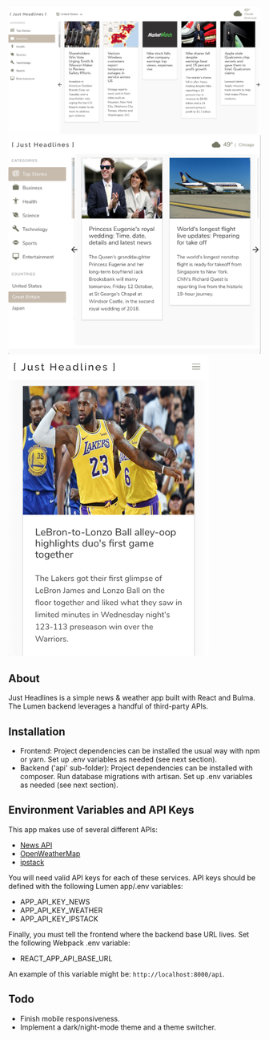 ![Just Headlines desktop screenshot](https://github.com/JwJason/just-headlines/blob/master/screenshot-desktop.png)
<img src="https://github.com/JwJason/just-headlines/blob/master/screenshot-tablet.png" width="700px">
<img src="https://github.com/JwJason/just-headlines/blob/master/screenshot-mobile.png" width="400px">

## About

Just Headlines is a simple news & weather app built with React and Bulma. The Lumen backend leverages a handful of third-party APIs.

## Installation

- Frontend: Project dependencies can be installed the usual way with npm or yarn. Set up .env variables as needed (see next section).
- Backend ('api' sub-folder): Project dependencies can be installed with composer. Run database migrations with artisan. Set up .env variables as needed (see next section).

## Environment Variables and API Keys

This app makes use of several different APIs:

- [News API](https://newsapi.org/)
- [OpenWeatherMap](https://openweathermap.org/)
- [ipstack](https://ipstack.com/)

You will need valid API keys for each of these services. API keys should be defined with the following Lumen app/.env variables:

- APP_API_KEY_NEWS
- APP_API_KEY_WEATHER
- APP_API_KEY_IPSTACK

Finally, you must tell the frontend where the backend base URL lives. Set the following Webpack .env variable:

- REACT_APP_API_BASE_URL

An example of this variable might be: `http://localhost:8000/api`. 

## Todo

- Finish mobile responsiveness.
- Implement a dark/night-mode theme and a theme switcher.
